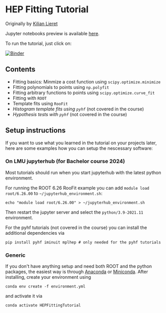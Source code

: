 # HEP Fitting Tutorial

Originally by [Kilian Lieret](https://github.com/klieret)

Jupyter notebooks preview is available [here](https://nbviewer.jupyter.org/github/nikoladze/HEPFittingTutorial/tree/bachelor-tutorial-2023/examples/jupyter_notebooks/).

To run the tutorial, just click on:

[![Binder](https://mybinder.org/badge_logo.svg)](https://mybinder.org/v2/gh/nikoladze/HEPFittingTutorial/bachelor-tutorial-2023?filepath=examples%2Fjupyter_notebooks)


## Contents

* Fitting basics: Minmize a cost function using ``scipy.optimize.minimize``
* Fitting polynomials to points using ``np.polyfit``
* Fitting arbitrary functions to points using ``scipy.optimize.curve_fit``
* Fitting with `ROOT`
* Template fits using ``RooFit``
* *Histogram template fits using ``pyhf``* (not covered in the course)
* *Hypothesis tests with ``pyhf``* (not covered in the course)


## Setup instructions

If you want to use what you learned in the tutorial on your projects later, here are some examples how you can setup the nescessary software:

### On LMU jupyterhub (for Bachelor course 2024)

Most tutorials should run when you start jupyterhub with the latest python environment.

For running the ROOT 6.26 RooFit example you can add `module load root/6.26.00` to `~/jupyterhub_environment.sh`:

```
echo "module load root/6.26.00" > ~/jupyterhub_environment.sh
```

Then restart the jupyter server and select the `python/3.9-2021.11` environment.

For the pyhf tutorials (not covered in the course) you can install the additional dependencies via
```
pip install pyhf iminuit mplhep # only needed for the pyhf tutorials
```

### Generic

If you don't have anything setup and need both ROOT and the python packages, the easiest way is through [Anaconda](https://www.anaconda.com/products/individual#Downloads) or [Miniconda](https://docs.conda.io/en/latest/miniconda.html). After installing, create your environment using

```
conda env create -f environment.yml
```

and activate it via

```
conda activate HEPFittingTutorial
```
